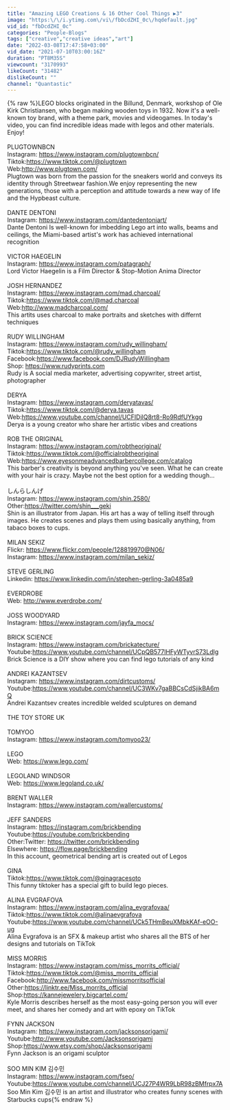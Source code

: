 ```yaml
---
title: "Amazing LEGO Creations & 16 Other Cool Things ▶3"
image: "https:\/\/i.ytimg.com\/vi\/fbDcdZHI_0c\/hqdefault.jpg"
vid_id: "fbDcdZHI_0c"
categories: "People-Blogs"
tags: ["creative","creative ideas","art"]
date: "2022-03-08T17:47:58+03:00"
vid_date: "2021-07-10T03:00:16Z"
duration: "PT8M35S"
viewcount: "3170993"
likeCount: "31482"
dislikeCount: ""
channel: "Quantastic"
---
```

{% raw %}LEGO blocks originated in the Billund, Denmark, workshop of Ole Kirk Christiansen, who began making wooden toys in 1932. Now it's a well-known toy brand, with a theme park, movies and videogames. In today's video, you can find incredible ideas made with legos and other materials. Enjoy!<br /><br />PLUGTOWNBCN<br />Instagram: <a rel="nofollow" target="blank" href="https://www.instagram.com/plugtownbcn/">https://www.instagram.com/plugtownbcn/</a><br />Tiktok:<a rel="nofollow" target="blank" href="https://www.tiktok.com/@plugtown">https://www.tiktok.com/@plugtown</a><br />Web:<a rel="nofollow" target="blank" href="http://www.plugtown.com/">http://www.plugtown.com/</a><br />Plugtown was born from the passion for the sneakers world and conveys its identity through Streetwear fashion.We enjoy representing the new generations, those with a perception and attitude towards a new way of life and the Hypbeast culture.<br /><br />DANTE DENTONI<br />Instagram: <a rel="nofollow" target="blank" href="https://www.instagram.com/dantedentoniart/">https://www.instagram.com/dantedentoniart/</a><br />Dante Dentoni Is well-known for imbedding Lego art into walls, beams and ceilings, the Miami-based artist's work has achieved international recognition<br /><br />VICTOR HAEGELIN<br />Instagram: <a rel="nofollow" target="blank" href="https://www.instagram.com/patagraph/">https://www.instagram.com/patagraph/</a><br />Lord Victor Haegelin is a Film Director &amp; Stop-Motion Anima Director<br /><br />JOSH HERNANDEZ<br />Instagram: <a rel="nofollow" target="blank" href="https://www.instagram.com/mad.charcoal/">https://www.instagram.com/mad.charcoal/</a><br />Tiktok:<a rel="nofollow" target="blank" href="https://www.tiktok.com/@mad.charcoal">https://www.tiktok.com/@mad.charcoal</a><br />Web:<a rel="nofollow" target="blank" href="http://www.madcharcoal.com/">http://www.madcharcoal.com/</a><br />This artits uses charcoal to make portraits and sketches with differnt techniques<br /><br />RUDY WILLINGHAM<br />Instagram: <a rel="nofollow" target="blank" href="https://www.instagram.com/rudy_willingham/">https://www.instagram.com/rudy_willingham/</a><br />Tiktok:<a rel="nofollow" target="blank" href="https://www.tiktok.com/@rudy_willingham">https://www.tiktok.com/@rudy_willingham</a><br />Facebook:<a rel="nofollow" target="blank" href="https://www.facebook.com/DJRudyWillingham">https://www.facebook.com/DJRudyWillingham</a> <br />Shop: <a rel="nofollow" target="blank" href="https://www.rudyprints.com">https://www.rudyprints.com</a><br />Rudy is A social media marketer, advertising copywriter, street artist, photographer<br /><br />DERYA<br />Instagram: <a rel="nofollow" target="blank" href="https://www.instagram.com/deryatavas/">https://www.instagram.com/deryatavas/</a><br />Tiktok:<a rel="nofollow" target="blank" href="https://www.tiktok.com/@derya.tavas">https://www.tiktok.com/@derya.tavas</a><br />Web:<a rel="nofollow" target="blank" href="https://www.youtube.com/channel/UCFIDjlQ8rt8-Ro9RdfUYkgg">https://www.youtube.com/channel/UCFIDjlQ8rt8-Ro9RdfUYkgg</a><br />Derya is a young creator who share her artistic vibes and creations<br /><br />ROB THE ORIGINAL<br />Instagram: <a rel="nofollow" target="blank" href="https://www.instagram.com/robtheoriginal/">https://www.instagram.com/robtheoriginal/</a><br />Tiktok:<a rel="nofollow" target="blank" href="https://www.tiktok.com/@officialrobtheoriginal">https://www.tiktok.com/@officialrobtheoriginal</a><br />Web:<a rel="nofollow" target="blank" href="https://www.eyesonmeadvancedbarbercollege.com/catalog">https://www.eyesonmeadvancedbarbercollege.com/catalog</a><br />This barber's creativity is beyond anything you've seen. What he can create with your hair is crazy. Maybe not the best option for a wedding though…<br /><br />しんらしんげ<br />Instagram: <a rel="nofollow" target="blank" href="https://www.instagram.com/shin.2580/">https://www.instagram.com/shin.2580/</a><br />Other:<a rel="nofollow" target="blank" href="https://twitter.com/shin___geki">https://twitter.com/shin___geki</a><br />Shin is an illustrator from Japan. His art has a way of telling itself through images. He creates scenes and plays them using basically anything, from tabaco boxes to cups.<br /><br />MILAN SEKIZ<br />Flickr: <a rel="nofollow" target="blank" href="https://www.flickr.com/people/128819970@N06/">https://www.flickr.com/people/128819970@N06/</a><br />Instagram: <a rel="nofollow" target="blank" href="https://www.instagram.com/milan_sekiz/">https://www.instagram.com/milan_sekiz/</a><br /><br />STEVE GERLING<br />Linkedin: <a rel="nofollow" target="blank" href="https://www.linkedin.com/in/stephen-gerling-3a0485a9">https://www.linkedin.com/in/stephen-gerling-3a0485a9</a><br /><br />EVERDROBE<br />Web: <a rel="nofollow" target="blank" href="http://www.everdrobe.com/">http://www.everdrobe.com/</a><br /><br />JOSS WOODYARD<br />Instagram: <a rel="nofollow" target="blank" href="https://www.instagram.com/jayfa_mocs/">https://www.instagram.com/jayfa_mocs/</a><br /><br />BRICK SCIENCE<br />Instagram: <a rel="nofollow" target="blank" href="https://www.instagram.com/brickatecture/">https://www.instagram.com/brickatecture/</a><br />Youtube:<a rel="nofollow" target="blank" href="https://www.youtube.com/channel/UCpQB577lHFyWTyvrS73Ldlg">https://www.youtube.com/channel/UCpQB577lHFyWTyvrS73Ldlg</a><br />Brick Science is a DIY show where you can find lego tutorials of any kind<br /><br />ANDREI KAZANTSEV<br />Instagram: <a rel="nofollow" target="blank" href="https://www.instagram.com/dirtcustoms/">https://www.instagram.com/dirtcustoms/</a><br />Youtube:<a rel="nofollow" target="blank" href="https://www.youtube.com/channel/UC3WKv7gaBBCsCdSjikBA6mQ">https://www.youtube.com/channel/UC3WKv7gaBBCsCdSjikBA6mQ</a><br />Andrei Kazantsev creates incredible welded sculptures on demand<br /><br />THE TOY STORE UK<br /><br />TOMYOO<br />Instagram: <a rel="nofollow" target="blank" href="https://www.instagram.com/tomyoo23/">https://www.instagram.com/tomyoo23/</a><br /><br />LEGO<br />Web: <a rel="nofollow" target="blank" href="https://www.lego.com/">https://www.lego.com/</a><br /><br />LEGOLAND WINDSOR<br />Web: <a rel="nofollow" target="blank" href="https://www.legoland.co.uk/">https://www.legoland.co.uk/</a><br /><br />BRENT WALLER<br />Instagram: <a rel="nofollow" target="blank" href="https://www.instagram.com/wallercustoms/">https://www.instagram.com/wallercustoms/</a><br /><br />JEFF SANDERS<br />Instagram: <a rel="nofollow" target="blank" href="https://instagram.com/brickbending">https://instagram.com/brickbending</a><br />Youtube:<a rel="nofollow" target="blank" href="https://youtube.com/brickbending">https://youtube.com/brickbending</a><br />Other:Twitter: <a rel="nofollow" target="blank" href="https://twitter.com/brickbending">https://twitter.com/brickbending</a><br />Elsewhere: <a rel="nofollow" target="blank" href="https://flow.page/brickbending">https://flow.page/brickbending</a><br />In this account, geometrical bending art is created out of Legos<br /><br />GINA<br />Tiktok:<a rel="nofollow" target="blank" href="https://www.tiktok.com/@ginagracesoto">https://www.tiktok.com/@ginagracesoto</a><br />This funny tiktoker has a special gift to build lego pieces. <br /><br />ALINA EVGRAFOVA<br />Instagram: <a rel="nofollow" target="blank" href="https://www.instagram.com/alina_evgrafovaa/">https://www.instagram.com/alina_evgrafovaa/</a><br />Tiktok:<a rel="nofollow" target="blank" href="https://www.tiktok.com/@alinaevgrafova">https://www.tiktok.com/@alinaevgrafova</a><br />Youtube:<a rel="nofollow" target="blank" href="https://www.youtube.com/channel/UCk5THmBeuXMbkKAf-eOO-ug">https://www.youtube.com/channel/UCk5THmBeuXMbkKAf-eOO-ug</a><br />Alina Evgrafova is an SFX &amp; makeup artist who shares all the BTS of her designs and tutorials on TikTok<br /><br />MISS MORRIS<br />Instagram: <a rel="nofollow" target="blank" href="https://www.instagram.com/miss_morrits_official/">https://www.instagram.com/miss_morrits_official/</a><br />Tiktok:<a rel="nofollow" target="blank" href="https://www.tiktok.com/@miss_morrits_official">https://www.tiktok.com/@miss_morrits_official</a><br />Facebook:<a rel="nofollow" target="blank" href="http://www.facebook.com/missmorritsofficial">http://www.facebook.com/missmorritsofficial</a><br />Other:<a rel="nofollow" target="blank" href="https://linktr.ee/Miss_morrits_official">https://linktr.ee/Miss_morrits_official</a><br />Shop:<a rel="nofollow" target="blank" href="https://kannejewelery.bigcartel.com/">https://kannejewelery.bigcartel.com/</a><br />Kyle Morris describes herself as the most easy-going person you will ever meet, and shares her comedy and art with epoxy on TikTok<br /><br />FYNN JACKSON<br />Instagram: <a rel="nofollow" target="blank" href="https://www.instagram.com/jacksonsorigami/">https://www.instagram.com/jacksonsorigami/</a><br />Youtube:<a rel="nofollow" target="blank" href="http://www.youtube.com/Jacksonsorigami">http://www.youtube.com/Jacksonsorigami</a><br />Shop:<a rel="nofollow" target="blank" href="https://www.etsy.com/shop/Jacksonsorigami">https://www.etsy.com/shop/Jacksonsorigami</a><br />Fynn Jackson is an origami sculptor<br /><br />SOO MIN KIM 김수민<br />Instagram: <a rel="nofollow" target="blank" href="https://www.instagram.com/fseo/">https://www.instagram.com/fseo/</a><br />Youtube:<a rel="nofollow" target="blank" href="https://www.youtube.com/channel/UCJ27P4WR9LbR98zBMfrpx7A">https://www.youtube.com/channel/UCJ27P4WR9LbR98zBMfrpx7A</a><br />Soo Min Kim 김수민 is an artist and illustrator who creates funny scenes with Starbucks cups{% endraw %}
